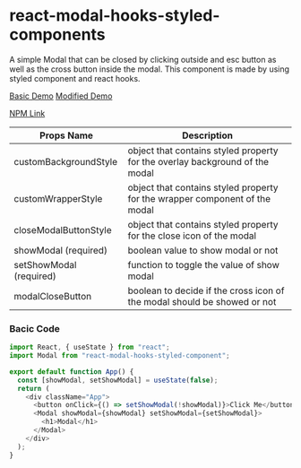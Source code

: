 # react-modal-hooks-styled-components
A simple Modal that can be closed by clicking outside and esc button as well as the cross button inside the modal. This component is made by using styled component and react hooks.

[Basic Demo](https://codesandbox.io/s/simple-skeleton-modal-ly96ts?file=/src/App.js)
[Modified Demo](https://codesandbox.io/s/modified-modal-ktl6kw)

[NPM Link](https://www.npmjs.com/package/react-modal-hooks-styled-component)

Props Name  | Description
------------- | -------------
customBackgroundStyle  | object that contains styled property for the overlay background of the modal
customWrapperStyle  | object that contains styled property for the wrapper component of the modal
closeModalButtonStyle  | object that contains styled property for the close icon of the modal
showModal (required) | boolean value to show modal or not
setShowModal (required) | function to toggle the value of show modal
modalCloseButton | boolean to decide if the cross icon of the modal should be showed or not

### Bacic Code

```javascript
import React, { useState } from "react";
import Modal from "react-modal-hooks-styled-component";

export default function App() {
  const [showModal, setShowModal] = useState(false);
  return (
    <div className="App">
      <button onClick={() => setShowModal(!showModal)}>Click Me</button>
      <Modal showModal={showModal} setShowModal={setShowModal}>
        <h1>Modal</h1>
      </Modal>
    </div>
  );
}
```
